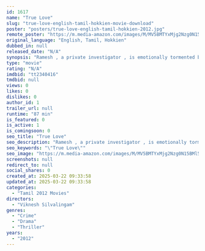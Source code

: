 ```yaml
---
id: 1617
name: "True Love"
slug: "true-love-english-tamil-hokkien-movie-download"
poster: "posters/true-love-english-tamil-hokkien-2012.jpg"
remote_poster: "https://m.media-amazon.com/images/M/MV5BMTYxMjg2Nzg0N15BMl5BanBnXkFtZTgwMTUwNDk1MTE@._V1_SX300.jpg"
original_language: "English, Tamil, Hokkien"
dubbed_in: null
released_date: "N/A"
synopsis: "Ramesh , a private investigator , is emotionally tormented by the recent death of his wife. When he is approached by Veronica Loh, to locate the whereabouts of her missing husband, Ramesh takes on the case seeking a much needed re..."
type: "movie"
rating: "N/A"
imdbid: "tt2340416"
tmdbid: null
views: 0
likes: 0
dislikes: 0
author_id: 1
trailer_url: null
runtime: "87 min"
is_featured: 0
is_active: 1
is_comingsoon: 0
seo_title: "True Love"
seo_description: "Ramesh , a private investigator , is emotionally tormented by the recent death of his wife. When he is approached by Veronica Loh, to locate the whereabouts of her missing husband, Ramesh takes on the case seeking a much needed re..."
seo_keywords: "\"True Love\""
seo_image: "https://m.media-amazon.com/images/M/MV5BMTYxMjg2Nzg0N15BMl5BanBnXkFtZTgwMTUwNDk1MTE@._V1_SX300.jpg"
screenshots: null
redirect_to: null
social_shares: 0
created_at: 2025-03-22 09:33:58
updated_at: 2025-03-22 09:33:58
categories:
  - "Tamil 2012 Movies"
directors:
  - "Viknesh Silvalingam"
genres:
  - "Crime"
  - "Drama"
  - "Thriller"
years:
  - "2012"
---
```

